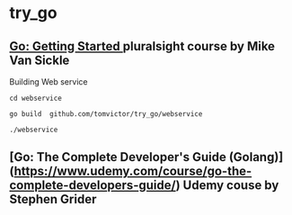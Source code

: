 # try_go

## [Go: Getting Started ](https://app.pluralsight.com/library/courses/getting-started-with-go) pluralsight course by Mike Van Sickle

Building Web service

`cd webservice`

`go build  github.com/tomvictor/try_go/webservice`

`./webservice`

## [Go: The Complete Developer's Guide (Golang)] (https://www.udemy.com/course/go-the-complete-developers-guide/) Udemy couse by Stephen Grider

